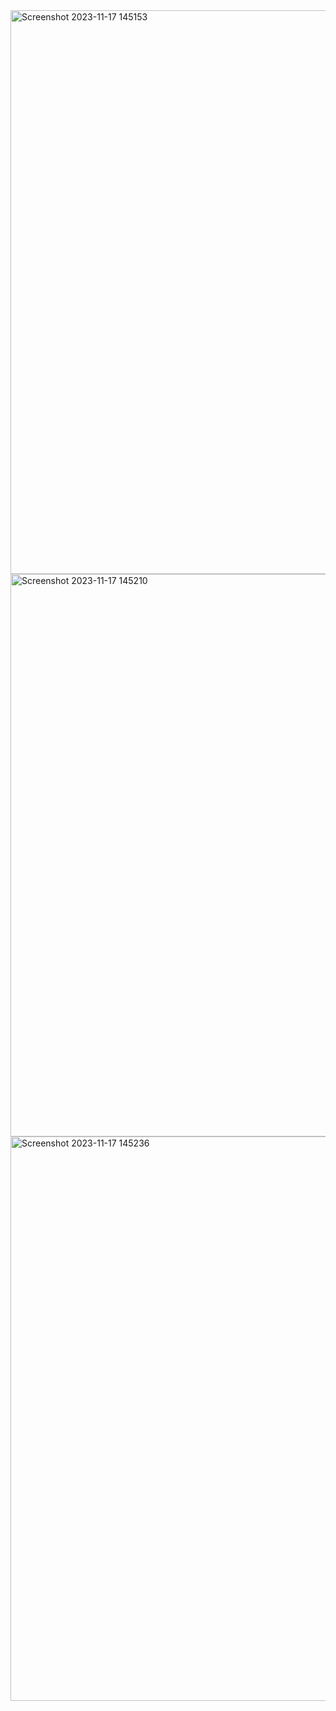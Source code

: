 <img width="902" alt="Screenshot 2023-11-17 145153" src="https://github.com/rashamiabhyankar12/ContactApp/assets/139979749/c16584b6-3471-4521-8211-0bd0bb156f8b">
<img width="900" alt="Screenshot 2023-11-17 145210" src="https://github.com/rashamiabhyankar12/ContactApp/assets/139979749/2cd05d3e-1575-4f01-9a71-83f5a25e9d88">
<img width="903" alt="Screenshot 2023-11-17 145236" src="https://github.com/rashamiabhyankar12/ContactApp/assets/139979749/8752d16b-a86b-4b5b-8eca-f4fcfa35c164">
